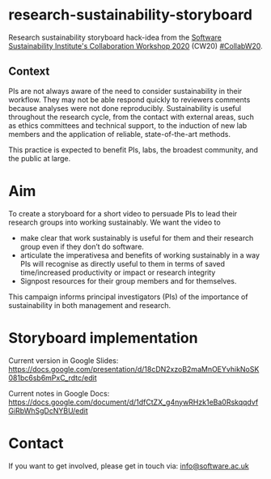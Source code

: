 # research-sustainability-storyboard
Research sustainability storyboard hack-idea from the [Software Sustainability Institute's Collaboration Workshop 2020](https://www.software.ac.uk/cw20) (CW20) [#CollabW20](https://twitter.com/hashtag/CollabW20).

## Context
PIs are not always aware of the need to consider sustainability in their workflow. They may not be able respond quickly to reviewers comments because analyses were not done reproducibly. Sustainability is useful throughout the research cycle, from the contact with external areas, such as ethics committees and technical support, to the induction of new lab members and the application of reliable, state-of-the-art methods.

This practice is expected to benefit PIs, labs, the broadest community, and the public at large. 
# Aim 
To create a storyboard for a short video to persuade PIs to lead their research groups into working sustainably.
We want the video to
* make clear that work sustainably is useful for them and their research group even if they don’t do software. 
* articulate the imperativesa and benefits of working sustainably in a way PIs will recognise as directly useful to them in terms of saved time/increased productivity or impact or  research integrity
* Signpost resources for their group members and for themselves.

This campaign informs principal investigators (PIs) of the importance of sustainability in both management and research.

# Storyboard implementation
Current version in Google Slides: https://docs.google.com/presentation/d/18cDN2xzoB2maMnOEYvhikNoSK081bc6sb6mPxC_rdtc/edit

Current notes in Google Docs: https://docs.google.com/document/d/1dfCtZX_g4nywRHzk1eBa0RskqqdvfGiRbWhSgDcNYBU/edit

# Contact
If you want to get involved, please get in touch via:
info@software.ac.uk

